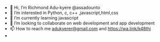 - 👋 Hi, I’m Richmond Adu-kyere   @assadounto
- 👀 I’m interested in Python, c, c++ ,javascript,html,css
- 🌱 I’m currently learning javascript
- 💞️ I’m looking to collaborate on web development and app development
- 📫 How to reach me adukyerer@gmail.com and https://wa.link/k48thi
- 

<!---
assadounto/assadounto is a ✨ special ✨ repository because its `README.md` (this file) appears on your GitHub profile.
You can click the Preview link to take a look at your changes.
--->
